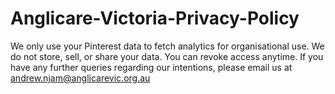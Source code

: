 # Anglicare-Victoria-Privacy-Policy

We only use your Pinterest data to fetch analytics for organisational use.
We do not store, sell, or share your data. You can revoke access anytime.
If you have any further queries regarding our intentions, please email us at andrew.njam@anglicarevic.org.au
